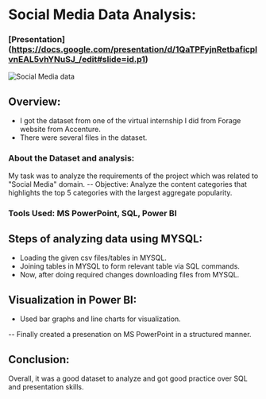 # Social Media Data Analysis:

### [Presentation] (https://docs.google.com/presentation/d/1QaTPFyjnRetbaficplvnEAL5vhYNuSJ_/edit#slide=id.p1)

![Social Media data](https://user-images.githubusercontent.com/72240938/207240255-005ca4e8-094a-4795-9ac8-185e089a7c0a.jpg)


## Overview:

* I got the dataset from one of the virtual internship I did from Forage website from Accenture.
* There were several files in the dataset.

### About the Dataset and analysis:

My task was to analyze the requirements of the project which was related to "Social Media" domain.
-- Objective: Analyze the content categories that highlights the top 5 categories with the largest aggregate popularity.

### Tools Used: MS PowerPoint, SQL, Power BI

## Steps of analyzing data using MYSQL:
* Loading the given csv files/tables in MYSQL.
* Joining tables in MYSQL to form relevant table via SQL commands.
* Now, after doing required changes downloading files from MYSQL.

## Visualization in Power BI:

* Used bar graphs and line charts for visualization.

-- Finally created a presenation on MS PowerPoint in a structured manner.

## Conclusion:
Overall, it was a good dataset to analyze and got good practice over SQL and presentation skills.


